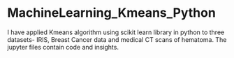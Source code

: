 # MachineLearning_Kmeans_Python
I have applied Kmeans algorithm using scikit learn library in python to three datasets- IRIS, Breast Cancer data and medical CT scans of hematoma. The jupyter files contain code and insights.

